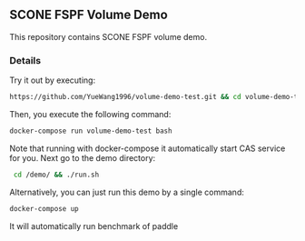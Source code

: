 ## SCONE FSPF Volume Demo
This repository contains SCONE FSPF volume demo.

### Details
Try it out by executing:
```bash
https://github.com/YueWang1996/volume-demo-test.git && cd volume-demo-test
```
Then, you execute the following command:
```bash
docker-compose run volume-demo-test bash
```
Note that running with docker-compose it automatically start CAS service for you.
Next go to the demo directory:
```bash
 cd /demo/ && ./run.sh
```
Alternatively, you can just run this demo by a single command: 
```bash
docker-compose up
```
It will automatically run benchmark of paddle
